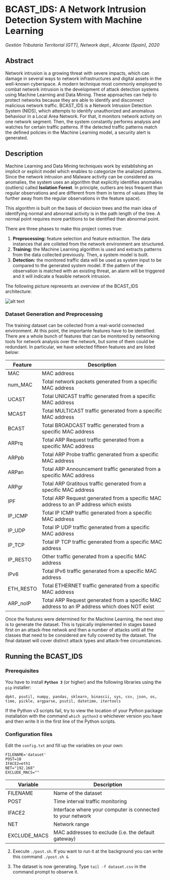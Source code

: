 # BCAST_IDS: A Network Intrusion Detection System with Machine Learning
*Gestión Tributaria Territorial (GTT), Network dept., Alicante (Spain), 2020*
## Abstract
Network intrusion is a growing threat with severe impacts, which can damage in several ways to network infrastructures and digital assets in the well-known cyberspace. A modern technique most commonly employed to combat network intrusion is the development of attack detection systems using Machine Learning and Data Mining. These approaches can help to protect networks because they are able to identify and disconnect malicious network traffic. BCAST_IDS is a Network Intrusion Detection System (NIDS), which attempts to identify unauthorized and anomalous behaviour in a Local Area Network. For that, it monitors network activity on one network segment. Then, the system constantly performs analysis and watches for certain traffic patterns. If the detected traffic patterns match the defined policies in the Machine Learning model, a security alert is generated.

## Description
Machine Learning and Data Mining techniques work by establishing an implicit or explicit model which enables to categorize the analized patterns. Since the network intrusion and Malware activity can be considered as anomalies, the system uses an algorithm that explicitly identifies anomalies (outliers) called **Isolation Forest**. In principle, outliers are less frequent than regular observations and are different from them in terms of values (they lie further away from the regular observations in the feature space). 

This algorithm is built on the basis of decision trees and the main idea of identifying normal and abnormal activity is in the path length of the tree. A normal point requires more partitions to be identified than abnormal point.

There are three phases to make this project comes true:
1. **Preprocessing:** feature selection and feature extraction. The data instances that are colleted from the network environment are structured.
2. **Training:** the Machine Learning algorithm is used and extracts patterns from the data collected previously. Then, a system model is built.
3. **Detection:** the monitored traffic data will be used as system input to be compared to the generated system model. If the pattern of the observation is matched with an existing threat, an alarm will be triggered and it will indicate a feasible network intrusion.

The following picture represents an overview of the BCAST_IDS architecture:

![alt text](https://user-images.githubusercontent.com/69505347/89898449-0b2f5f80-dbe1-11ea-9158-b689bfaf4e41.png)

### Dataset Generation and Preprocessing
The training dataset can be collected from a real-world connected environment. At this point, the importante features have to be identified. There are a whole bunch of features that can be monitored by networking tools for network analysis over the network, but some of them could be redundant. In particular, we have selected fifteen features and are listed below:

| Feature  | Description |
| ------------- | ------------- |
| MAC  | MAC address  |
| num_MAC  | Total network packets generated from a specific MAC address |
| UCAST  | Total UNICAST traffic generated from a specific MAC address |
| MCAST  | Total MULTICAST traffic generated from a specific MAC address  |
| BCAST  | Total BROADCAST traffic generated from a specific MAC address  |
| ARPrq  | Total ARP Request traffic generated from a specific MAC address  |
| ARPpb  | Total ARP Probe traffic generated from a specific MAC address  |
| ARPan  | Total ARP Announcement traffic generated from a specific MAC address  |
| ARPgr  | Total ARP Gratitous traffic generated from a specific MAC address  |
| IPF  | Total ARP Request generated from a specific MAC address to an IP address which exists   |
| IP_ICMP  | Total IP ICMP traffic generated from a specific MAC address  |
| IP_UDP  | Total IP UDP traffic generated from a specific MAC address  |
| IP_TCP  | Total IP TCP traffic generated from a specific MAC address  |
| IP_RESTO  | Other traffic generated from a specific MAC address  |
| IPv6  | Total IPv6 traffic generated from a specific MAC address  |
| ETH_RESTO  | Total ETHERNET traffic generated from a specific MAC address  |
| ARP_noIP  | Total ARP Request generated from a specific MAC address to an IP address which does NOT exist   |

Once the features were determined for the Machine Learning, the next step is to generate the dataset. This is typically implemented in stages based first on an attack-free netwok and then a number of attacks until all the classes that need to be considered are fully covered by the dataset. The final dataset will cover distinct attack types and attack-free circumstances. 

## Running the BCAST_IDS
### Prerequisites
You have to install **`Python 3`** (or higher) and the following libraries using the `pip` installer:

```
dpkt, psutil, numpy, pandas, sklearn, binascii, sys, csv, json, os, time, pickle, argparse, psutil, datetime, itertools 

```
If the Python v3 scripts fail, try to view the location of your Python package installation with the command `which python3` o whichever version you have and then write it in the first line of the Python scripts.

### Configuration files
Edit the `config.txt` and fill up the variables on your own:
```
FILENAME='dataset'
POST=10
IFACE2=eth1
NET="192.168"
EXCLUDE_MACS=""
```
| Variable  | Description |
| ------------- | ------------- |
| FILENAME  | Name of the dataset  |
| POST  | Time interval traffic monitoring  |
| IFACE2  | Interface where your computer is connected to your network  |
| NET  | Network range  |
| EXCLUDE_MACS  | MAC addresses to exclude (i.e. the default gateway)  |

2. Execute `./post.sh`. If you want to run it at the background you can write this command `./post.sh &`

3. The dataset is now generating. Type `tail -f dataset.csv` in the command prompt to observe it.
